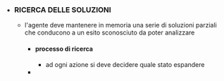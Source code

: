 - ### RICERCA DELLE SOLUZIONI
	- l'agente deve mantenere in memoria una serie di soluzioni parziali che conducono a un esito sconosciuto da poter analizzare
		- #### processo di ricerca
			- ad ogni azione si deve decidere quale stato espandere
		-